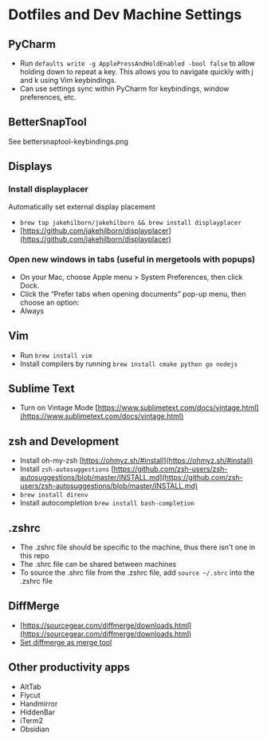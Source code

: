 # Dotfiles and Dev Machine Settings

## PyCharm
- Run `defaults write -g ApplePressAndHoldEnabled -bool false` to allow holding down to repeat a key.  This allows you to navigate quickly with j and k using Vim keybindings.
- Can use settings sync within PyCharm for keybindings, window preferences, etc.

## BetterSnapTool
See bettersnaptool-keybindings.png

## Displays
### Install displayplacer
Automatically set external display placement
- `brew tap jakehilborn/jakehilborn && brew install displayplacer`
- [https://github.com/jakehilborn/displayplacer](https://github.com/jakehilborn/displayplacer)

### Open new windows in tabs (useful in mergetools with popups)
- On your Mac, choose Apple menu  > System Preferences, then click Dock.
- Click the “Prefer tabs when opening documents” pop-up menu, then choose an option:
- Always

## Vim
- Run `brew install vim`
- Install compilers by running `brew install cmake python go nodejs`

## Sublime Text
- Turn on Vintage Mode [https://www.sublimetext.com/docs/vintage.html](https://www.sublimetext.com/docs/vintage.html)

## zsh and Development
- Install oh-my-zsh [https://ohmyz.sh/#install](https://ohmyz.sh/#install)
- Install `zsh-autosuggestions` [https://github.com/zsh-users/zsh-autosuggestions/blob/master/INSTALL.md](https://github.com/zsh-users/zsh-autosuggestions/blob/master/INSTALL.md)
- `brew install direnv`
- Install autocompletion `brew install bash-completion`

## .zshrc
- The .zshrc file should be specific to the machine, thus there isn't one in this repo
- The .shrc file can be shared between machines
- To source the .shrc file from the .zshrc file, add `source ~/.shrc` into the .zshrc file

## DiffMerge
- [https://sourcegear.com/diffmerge/downloads.html](https://sourcegear.com/diffmerge/downloads.html)
- [Set diffmerge as merge tool](https://sourcegear.com/diffmerge/webhelp/sec__git__mac.html)

## Other productivity apps 
- AltTab
- Flycut
- Handmirror
- HiddenBar
- iTerm2
- Obsidian
